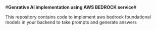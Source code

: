 #**Genrative AI implementation using AWS BEDROCK service**#
</p> This repository contains code to implement aws bedrock foundational models in your backend to take prompts and generate answers 
